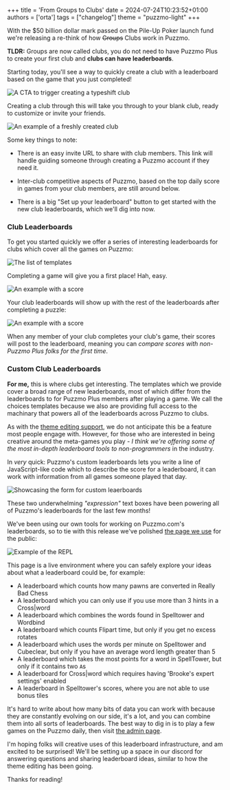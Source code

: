 +++
title = 'From Groups to Clubs'
date = 2024-07-24T10:23:52+01:00
authors = ['orta']
tags = ["changelog"]
theme = "puzzmo-light"
+++

With the $50 billion dollar mark passed on the Pile-Up Poker launch fund we're releasing a re-think of how ~~Groups~~ Clubs work in Puzzmo.

**TLDR:** Groups are now called clubs, you do not need to have Puzzmo Plus to create your first club and **clubs can have leaderboards**.

Starting today, you'll see a way to quickly create a club with a leaderboard based on the game that you just completed!

![A CTA to trigger creating a typeshift club](insta-club.png)

Creating a club through this will take you through to your blank club, ready to customize or invite your friends.

![An example of a freshly created club](blank.png)

Some key things to note:

- There is an easy invite URL to share with club members. This link will handle guiding someone through creating a Puzzmo account if they need it.

- Inter-club competitive aspects of Puzzmo, based on the top daily score in games from your club members, are still around below.

- There is a big "Set up your leaderboard" button to get started with the new club leaderboards, which we'll dig into now.

### Club Leaderboards

To get you started quickly we offer a series of interesting leaderboards for clubs which cover all the games on Puzzmo:

![The list of templates](choose-template.png)

Completing a game will give you a first place! Hah, easy.

![An example with a score](show-in-group.png)

Your club leaderboards will show up with the rest of the leaderboards after completing a puzzle:

![An example with a score](show-scores-in-gameplay.png)

When any member of your club completes your club's game, their scores will post to the leaderboard, meaning you can _compare scores with non-Puzzmo Plus folks for the first time_.

### Custom Club Leaderboards

**For me,** this is where clubs get interesting. The templates which we provide cover a broad range of new leaderboards, most of which differ from the leaderboards to for Puzzmo Plus members after playing a game. We call the choices templates because we also are providing full access to the machinary that powers all of the leaderboards across Puzzmo to clubs.

As with the [theme editing support](https://blog.puzzmo.com/posts/2024/04/25/theme-editor/), we do not anticipate this be a feature most people engage with. However, for those who are interested in being creative around the meta-games you play - _I think we're offering some of the most in-depth leaderboard tools to non-programmers_ in the industry.

In _very_ quick: Puzzmo's custom leaderboards lets you write a line of JavaScript-like code which to describe the score for a leaderboard, it can work with information from all games someone played that day.

![Showcasing the form for custom leaerboards](custom.png)

These two underwhelming _"expression"_ text boxes have been powering all of Puzzmo's leaderboards for the last few months!

We've been using our own tools for working on Puzzmo.com's leaderboards, so to tie with this release we've polished [the page we use](https://www.puzzmo.com/admin/leaderboard/) for the public:

![Example of the REPL](repl.png)

This page is a live environment where you can safely explore your ideas about what a leaderboard could be, for example:

- A leaderboard which counts how many pawns are converted in Really Bad Chess
- A leaderboard which you can only use if you use more than 3 hints in a Cross|word
- A leaderboard which combines the words found in Spelltower and Wordbind
- A leaderboard which counts Flipart time, but only if you get no excess rotates
- A leaderboard which uses the words per minute on Spelltower and Cubeclear, but only if you have an average word length greater than 5
- A leaderboard which takes the most points for a word in SpellTower, but only if it contains two `A`s
- A leaderboard for Cross|word which requires having 'Brooke's expert settings' enabled
- A leaderboard in Spelltower's scores, where you are not able to use bonus tiles

It's hard to write about how many bits of data you can work with because they are constantly evolving on our side, it's a lot, and you can combine them into all sorts of leaderboards. The best way to dig in is to play a few games on the Puzzmo daily, then visit [the admin page](https://www.puzzmo.com/admin/leaderboard/).

I'm hoping folks will creative uses of this leaderboard infrastructure, and am excited to be surprised! We'll be setting up a space in our discord for answering questions and sharing leaderboard ideas, similar to how the theme editing has been going.

Thanks for reading!
